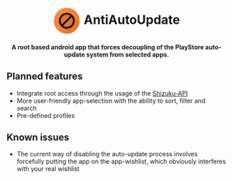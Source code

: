 <h1 align="center">
    <img align="center" width="64" src="app/src/main/res/mipmap-xxxhdpi/ic_launcher.png" alt="icon"/> AntiAutoUpdate
</h1>
<h4 align="center">A root based android app that forces decoupling of the PlayStore auto-update system from selected apps.</h4>

## Planned features
* Integrate root access through the usage of the [Shizuku-API](https://github.com/RikkaApps/Shizuku-API)
* More user-friendly app-selection with the ability to sort, filter and search
* Pre-defined profiles
## Known issues
* The current way of disabling the auto-update process involves forcefully putting the app on the app-wishlist, which obviously interferes with your real wishlist
